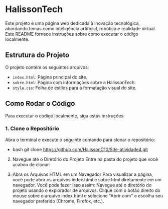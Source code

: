 # HalissonTech

Este projeto é uma página web dedicada à inovação tecnológica, abordando temas como inteligência artificial, robótica e realidade virtual. Este README fornece instruções sobre como executar o código localmente.

## Estrutura do Projeto

O projeto contém os seguintes arquivos:

- `index.html`: Página principal do site.
- `sobre.html`: Página com informações sobre a HalissonTech.
- `style.css`: Folha de estilos para a formatação visual do site.

## Como Rodar o Código

Para executar o código localmente, siga estas instruções:

### 1. Clone o Repositório

Abra o terminal e execute o seguinte comando para clonar o repositório:

- bash
git clone https://github.com/HalissonC10/Site-atividade4.git

2. Navegue até o Diretório do Projeto
Entre na pasta do projeto que você acabou de clonar:

3. Abra os Arquivos HTML em um Navegador
Para visualizar a página, você pode abrir os arquivos index.html e sobre.html diretamente em um navegador. Você pode fazer isso assim:
Navegue até o diretório do projeto usando o explorador de arquivos.
Clique com o botão direito do mouse sobre o arquivo index.html e selecione "Abrir com" e escolha seu navegador preferido (Chrome, Firefox, etc.).
